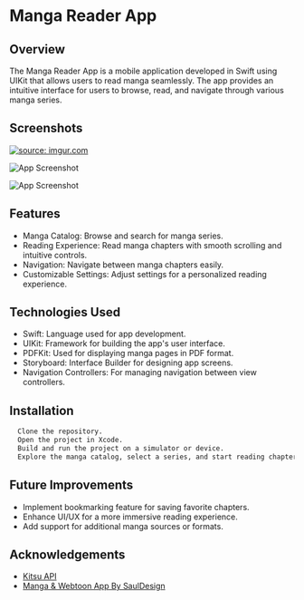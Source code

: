 # Manga Reader App

## Overview
The Manga Reader App is a mobile application developed in Swift using UIKit that allows users to read manga seamlessly. The app provides an intuitive interface for users to browse, read, and navigate through various manga series.

## Screenshots

<a href="https://imgur.com/S8h1mkO"><img src="https://i.imgur.com/S8h1mkO.png" title="source: imgur.com" /></a>

![App Screenshot](https://i.imgur.com/0X4AeJ6.png)

![App Screenshot](https://i.imgur.com/S8h1mkO.png)


## Features
- Manga Catalog: Browse and search for manga series.
- Reading Experience: Read manga chapters with smooth scrolling and intuitive controls.
- Navigation: Navigate between manga chapters easily.
- Customizable Settings: Adjust settings for a personalized reading experience.



## Technologies Used
- Swift: Language used for app development.
- UIKit: Framework for building the app's user interface.
- PDFKit: Used for displaying manga pages in PDF format.
- Storyboard: Interface Builder for designing app screens.
- Navigation Controllers: For managing navigation between view controllers.

## Installation

```bash
  Clone the repository.
  Open the project in Xcode.
  Build and run the project on a simulator or device.
  Explore the manga catalog, select a series, and start reading chapters.
```
## Future Improvements
- Implement bookmarking feature for saving favorite chapters.
- Enhance UI/UX for a more immersive reading experience.
- Add support for additional manga sources or formats.
## Acknowledgements
 - [Kitsu API](https://kitsu.docs.apiary.io/#reference/groups/group-members/delete-resource)
 - [Manga & Webtoon App By SaulDesign](https://www.figma.com/community/file/1178648400060263277/manga-webtoon-app)

